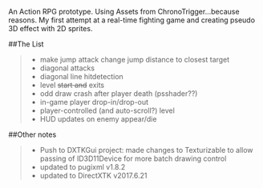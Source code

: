 An Action RPG prototype. Using Assets from ChronoTrigger...because reasons.
My first attempt at a real-time fighting game and creating pseudo 3D effect with 2D sprites.

##The List
>- make jump attack change jump distance to closest target
>- diagonal attacks
>- diagonal line hitdetection
>- level ~~start and~~ exits
>- odd draw crash after player death (psshader??)
>- in-game player drop-in/drop-out
>- player-controlled (and auto-scroll?) level
>- HUD updates on enemy appear/die


##Other notes
>- Push to DXTKGui project: made changes to Texturizable to allow passing of ID3D11Device for more batch drawing control
>- updated to pugixml v1.8.2
>- updated to DirectXTK v2017.6.21
